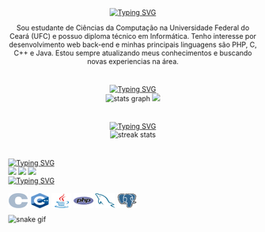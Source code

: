 <div align="center">
  <a href="https://git.io/typing-svg"><img src="https://readme-typing-svg.demolab.com?font=Fira+Code&weight=1000&pause=1000&color=CE877F&width=435&lines=%E2%82%8A%CB%9A%E2%9C%A7%EA%92%B0Ol%C3%A1%2C+sou+a+Clara!%EA%92%B1%E2%82%8A%CB%9A%E2%9C%A7" alt="Typing SVG" /></a>
</div>
<p align="center">Sou estudante de Ciências da Computação na Universidade Federal do Ceará (UFC) e possuo diploma técnico em Informática. Tenho interesse por desenvolvimento web back-end e minhas principais linguagens são PHP, C, C++ e Java. Estou sempre atualizando meus conhecimentos e buscando novas experiencias na área.

#
<div align="center">
  <a href="https://git.io/typing-svg"><img src="https://readme-typing-svg.demolab.com?font=Fira+Code&duration=1&pause=1&color=CE877F&center=true&repeat=false&width=435&lines=Stats%3A+" alt="Typing SVG" /></a>
  
<div align="center">
    <img src="https://github-readme-stats.vercel.app/api?username=claraa908&show_icons=true&theme=date_night&rank_icon=github" height="150" alt="stats graph" />
    <img height=150 src="https://github-readme-stats.vercel.app/api/top-langs?username=claraa908&layout=compact&langs_count=8&theme=date_night" />
</div>

#
<div align="center">
  <a href="https://git.io/typing-svg"><img src="https://readme-typing-svg.demolab.com?font=Fira+Code&duration=1&pause=1&color=CE877F&center=true&repeat=false&width=435&lines=Commit%3A+" alt="Typing SVG" />
  </a>


<div align="center">
    <img src="https://github-readme-streak-stats.herokuapp.com/?user=claraa908&theme=date_night" alt="streak stats" />
</div>

#
<img align="right" alt="" height="190px" src="https://data.bloggif.com/distant/user/store/9/6/2/c/14423b6df8e36d6b641bd8cf2d53c269.gif">

<div align="left">
  <a href="https://git.io/typing-svg"><img src="https://readme-typing-svg.demolab.com?font=Fira+Code&duration=1&pause=1&color=CE877F&center=false&repeat=false&width=435&lines=Minhas redes%3A+" alt="Typing SVG" /></a>
  
<div align="left"> 
  <a href="https://www.instagram.com/imnot__claire/" target="_blank"><img src="https://img.shields.io/badge/-Instagram-000?style=for-the-badge&logo=instagram&logoColor=CE877F&color=CE877F"></a>
  <a href = "mailto:claracruz.fac12@gmail.com"><img src="https://img.shields.io/badge/-Email-000?style=for-the-badge&logo=microsoft-outlook&logoColor=CE877F&color=CE877F" target="_blank"></a>
  <a href="https://www.linkedin.com/in/clara-cruz-b6b093263" target="_blank"><img src="https://img.shields.io/badge/-LinkedIn-000?style=for-the-badge&logo=linkedin&logoColor=CE877F&color=CE877F" target="_blank"></a> 
</div>

<div align="left">
  <a href="https://git.io/typing-svg"><img src="https://readme-typing-svg.demolab.com?font=Fira+Code&duration=1&pause=1&color=CE877F&center=true&repeat=false&width=435&lines=Linguagens%3A+" alt="Typing SVG" /></a>
  
<div style="display: inline_block" align="left"><br>
  <img align="center" alt="Clara-C" height="30" width="40" src="https://raw.githubusercontent.com/devicons/devicon/master/icons/c/c-original.svg">
  <img align="center" alt="Clara-C++" height="30" width="40" src="https://raw.githubusercontent.com/devicons/devicon/master/icons/cplusplus/cplusplus-original.svg">
  <img align="center" alt="Clara-Java" height="30" width="40" src="https://raw.githubusercontent.com/devicons/devicon/master/icons/java/java-original.svg">
  <img align="center" alt="Clara-PHP" height="30" width="40" src="https://raw.githubusercontent.com/devicons/devicon/master/icons/php/php-original.svg">
  <img align="center" alt="Clara-MySQL" height="30" width="40" src="https://raw.githubusercontent.com/devicons/devicon/master/icons/mysql/mysql-original.svg">
  <img align="center" alt="Clara-PostgreSQL" height="30" width="40" src="https://raw.githubusercontent.com/devicons/devicon/master/icons/postgresql/postgresql-original.svg">
</div>

![snake gif](https://raw.githubusercontent.com/claraa908/claraa908/output/github-contribution-grid-snake.svg)
